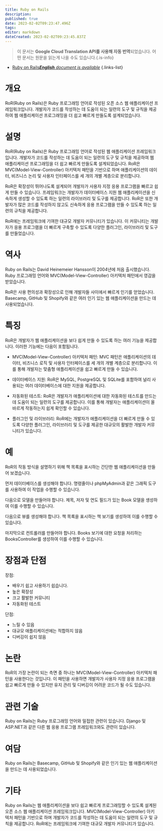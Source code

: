 ```yaml
---
title: Ruby on Rails
description: 
published: true
date: 2023-02-02T09:23:47.496Z
tags: 
editor: markdown
dateCreated: 2023-02-02T09:23:45.837Z
---
```


> 이 문서는 **Google Cloud Translation API를 사용해 자동 번역**되었습니다.
어떤 문서는 원문을 읽는게 나을 수도 있습니다.{.is-info}



- [Ruby on Rails***English** document is available*](/en/Knowledge-base/Dictionary/ruby-on-rails)
{.links-list}


# 개요
RoR(Ruby on Rails)은 Ruby 프로그래밍 언어로 작성된 오픈 소스 웹 애플리케이션 프레임워크입니다. 개발자가 코드를 작성하는 데 도움이 되는 일련의 도구 및 규칙을 제공하여 웹 애플리케이션 프로그래밍을 더 쉽고 빠르게 만들도록 설계되었습니다.

# 설명
RoR(Ruby on Rails)은 Ruby 프로그래밍 언어로 작성된 웹 애플리케이션 프레임워크입니다. 개발자가 코드를 작성하는 데 도움이 되는 일련의 도구 및 규칙을 제공하여 웹 애플리케이션 프로그래밍을 더 쉽고 빠르게 만들도록 설계되었습니다. RoR은 MVC(Model-View-Controller) 아키텍처 패턴을 기반으로 하며 애플리케이션의 데이터, 비즈니스 논리 및 사용자 인터페이스를 세 개의 개별 계층으로 분리합니다.

RoR은 확장성이 뛰어나도록 설계되어 개발자가 사용자 지정 응용 프로그램을 빠르고 쉽게 만들 수 있습니다. 프레임워크는 개발자가 데이터베이스 지원 웹 애플리케이션을 신속하게 생성할 수 있도록 하는 일련의 라이브러리 및 도구를 제공합니다. RoR은 또한 개발자가 많은 코드를 작성하지 않고도 신속하게 응용 프로그램을 만들 수 있도록 하는 일련의 규칙을 제공합니다.

RoR에는 프레임워크에 기여한 대규모 개발자 커뮤니티가 있습니다. 이 커뮤니티는 개발자가 응용 프로그램을 더 빠르게 구축할 수 있도록 다양한 플러그인, 라이브러리 및 도구를 만들었습니다.

# 역사
Ruby on Rails는 David Heinemeier Hansson이 2004년에 처음 출시했습니다. Ruby 프로그래밍 언어와 MVC(Model-View-Controller) 아키텍처 패턴에서 영감을 받았습니다.

RoR은 사용 편의성과 확장성으로 인해 개발자들 사이에서 빠르게 인기를 얻었습니다. Basecamp, GitHub 및 Shopify와 같은 여러 인기 있는 웹 애플리케이션을 만드는 데 사용되었습니다.

# 특징
RoR은 개발자가 웹 애플리케이션을 보다 쉽게 만들 수 있도록 하는 여러 기능을 제공합니다. 이러한 기능에는 다음이 포함됩니다.

- MVC(Model-View-Controller) 아키텍처 패턴: MVC 패턴은 애플리케이션의 데이터, 비즈니스 로직 및 사용자 인터페이스를 세 개의 개별 계층으로 분리합니다. 이를 통해 개발자는 맞춤형 애플리케이션을 쉽고 빠르게 만들 수 있습니다.

- 데이터베이스 지원: RoR은 MySQL, PostgreSQL 및 SQLite를 포함하여 널리 사용되는 여러 데이터베이스에 대한 지원을 제공합니다.

- 자동화된 테스트: RoR은 개발자가 애플리케이션에 대한 자동화된 테스트를 만드는 데 도움이 되는 일련의 도구를 제공합니다. 이를 통해 개발자는 애플리케이션이 올바르게 작동하는지 쉽게 확인할 수 있습니다.

- 플러그인 및 라이브러리: RoR에는 개발자가 애플리케이션을 더 빠르게 만들 수 있도록 다양한 플러그인, 라이브러리 및 도구를 제공한 대규모의 활발한 개발자 커뮤니티가 있습니다.

# 예
RoR의 작동 방식을 설명하기 위해 책 목록을 표시하는 간단한 웹 애플리케이션을 만들어 보겠습니다.

먼저 데이터베이스를 생성해야 합니다. 명령줄이나 phpMyAdmin과 같은 그래픽 도구를 사용하여 이 작업을 수행할 수 있습니다.

다음으로 모델을 만들어야 합니다. 제목, 저자 및 연도 필드가 있는 Book 모델을 생성하여 이를 수행할 수 있습니다.

다음으로 뷰를 생성해야 합니다. 책 목록을 표시하는 책 보기를 생성하여 이를 수행할 수 있습니다.

마지막으로 컨트롤러를 만들어야 합니다. Books 보기에 대한 요청을 처리하는 BooksController를 생성하여 이를 수행할 수 있습니다.

# 장점과 단점
장점:
- 배우기 쉽고 사용하기 쉽습니다.
- 높은 확장성
- 크고 활발한 커뮤니티
- 자동화된 테스트

단점:
- 느릴 수 있음
- 대규모 애플리케이션에는 적합하지 않음
- 디버깅이 쉽지 않음

# 논란
RoR의 가장 논란이 되는 측면 중 하나는 MVC(Model-View-Controller) 아키텍처 패턴을 사용한다는 것입니다. 이 패턴을 사용하면 개발자가 사용자 지정 응용 프로그램을 쉽고 빠르게 만들 수 있지만 유지 관리 및 디버깅이 어려운 코드가 될 수도 있습니다.

# 관련 기술
Ruby on Rails는 Ruby 프로그래밍 언어와 밀접한 관련이 있습니다. Django 및 ASP.NET과 같은 다른 웹 응용 프로그램 프레임워크와도 관련이 있습니다.

# 여담
Ruby on Rails는 Basecamp, GitHub 및 Shopify와 같은 인기 있는 웹 애플리케이션을 만드는 데 사용되었습니다.

# 기타
Ruby on Rails는 웹 애플리케이션을 보다 쉽고 빠르게 프로그래밍할 수 있도록 설계된 오픈 소스 웹 애플리케이션 프레임워크입니다. MVC(Model-View-Controller) 아키텍처 패턴을 기반으로 하며 개발자가 코드를 작성하는 데 도움이 되는 일련의 도구 및 규칙을 제공합니다. RoR에는 프레임워크에 기여한 대규모 개발자 커뮤니티가 있습니다.